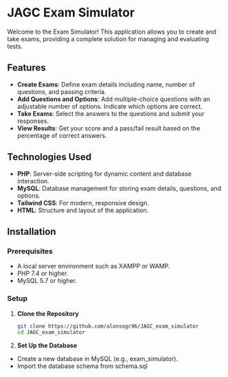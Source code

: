 # JAGC Exam Simulator

Welcome to the Exam Simulator! This application allows you to create and take exams, providing a complete solution for managing and evaluating tests.

## Features

- **Create Exams**: Define exam details including name, number of questions, and passing criteria.
- **Add Questions and Options**: Add multiple-choice questions with an adjustable number of options. Indicate which options are correct.
- **Take Exams**: Select the answers to the questions and submit your responses.
- **View Results**: Get your score and a pass/fail result based on the percentage of correct answers.

## Technologies Used

- **PHP**: Server-side scripting for dynamic content and database interaction.
- **MySQL**: Database management for storing exam details, questions, and options.
- **Tailwind CSS**: For modern, responsive design.
- **HTML**: Structure and layout of the application.

## Installation

### Prerequisites

- A local server environment such as XAMPP or WAMP.
- PHP 7.4 or higher.
- MySQL 5.7 or higher.

### Setup

1. **Clone the Repository**

   ```bash
   git clone https://github.com/alonsogc96/JAGC_exam_simulator
   cd JAGC_exam_simulator

2. **Set Up the Database**

- Create a new database in MySQL (e.g., exam_simulator).
- Import the database schema from schema.sql
